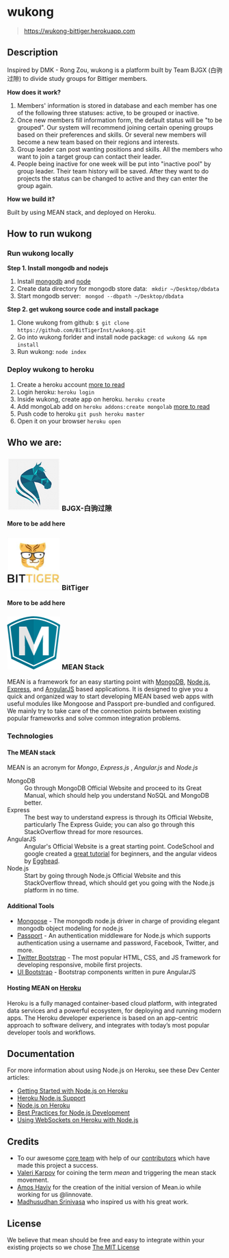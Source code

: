 # wukong
> https://wukong-bittiger.herokuapp.com

## Description

Inspired by DMK - Rong Zou, wukong is a platform built by Team BJGX (白驹过隙) to divide study groups for Bittiger members.

**How does it work?**

1. Members' information is stored in database and each member has one of the following three statuses: active, to be grouped or inactive.
2. Once new members fill information form, the default status will be "to be grouped". Our system will recommend joining certain opening groups based on their preferences and skills. Or several new members will become a new team based on their regions and interests.
3. Group leader can post wanting positions and skills. All the members who want to join a target group can contact their leader.
4. People being inactive for one week will be put into "inactive pool" by group leader. Their team history will be saved. After they want to do projects the status can be changed to active and they can enter the group again.

**How we build it?**

Built by using MEAN stack, and deployed on Heroku.

## How to run wukong

### Run wukong locally

__Step 1. Install mongodb and nodejs__

1. Install [mongodb](https://www.mongodb.org/downloads#production) and [node](https://nodejs.org/en/)
2. Create data directory for mongodb store data: ` mkdir ~/Desktop/dbdata`
3. Start mongodb server: ` mongod --dbpath ~/Desktop/dbdata`

__Step 2. get wukong source code and install package__

1. Clone wukong from github: ` $ git clone https://github.com/BitTigerInst/wukong.git `
2. Go into wukong forlder and install node package: ` cd wukong && npm install `
3. Run wukong: ` node index `

### Deploy wukong to heroku

1. Create a heroku account [more to read](https://devcenter.heroku.com/articles/getting-started-with-nodejs#introduction)
2. Login heroku: ` heroku login `
3. Inside wukong, create app on heroku. ` heroku create `
4. Add mongoLab add on ` heroku addons:create mongolab ` [more to read](https://devcenter.heroku.com/articles/mongolab#adding-mlab-as-a-heroku-add-on)
5. Push code to heroku ` git push heroku master `
6. Open it on your browser ` heroku open `

## Who we are:

### <img src="public/images/markdown-logos/logo.png" width="124px" height="124px" /> BJGX-白驹过隙
**More to be add here**

### <img src="public/images/markdown-logos/bittigerlogo.png" width="124px" height="124px" /> BitTiger
**More to be add here**

### <img src="public/images/markdown-logos/meanlogo.png" width="124px" height="124px" /> MEAN Stack

MEAN is a framework for an easy starting point with [MongoDB](https://www.mongodb.org/), [Node.js](http://www.nodejs.org/), [Express](http://expressjs.com/), and [AngularJS](https://angularjs.org/) based applications. It is designed to give you a quick and organized way to start developing MEAN based web apps with useful modules like Mongoose and Passport pre-bundled and configured. We mainly try to take care of the connection points between existing popular frameworks and solve common integration problems.

### Technologies

#### The MEAN stack

MEAN is an acronym for *Mongo*, *Express.js* , *Angular.js* and *Node.js*

<dl class="dl-horizontal">
<dt>MongoDB</dt>
<dd>Go through MongoDB Official Website and proceed to its Great Manual, which should help you understand NoSQL and MongoDB better.</dd>
<dt>Express</dt>
<dd>The best way to understand express is through its Official Website, particularly The Express Guide; you can also go through this StackOverflow thread for more resources.</dd>
<dt>AngularJS</dt>
<dd>Angular's Official Website is a great starting point. CodeSchool and google created a <a href="https://www.codeschool.com/courses/shaping-up-with-angular-js">great tutorial</a> for beginners, and the angular videos by <a href="https://egghead.io/">Egghead</a>.</dd>
<dt>Node.js</dt>
<dd>Start by going through Node.js Official Website and this StackOverflow thread, which should get you going with the Node.js platform in no time.</dd>
</dl>

#### Additional Tools
* <a href="http://mongoosejs.com/">Mongoose</a> - The mongodb node.js driver in charge of providing elegant mongodb object modeling for node.js
* <a href="http://passportjs.org/">Passport</a> - An authentication middleware for Node.js which supports authentication using a username and password, Facebook, Twitter, and more.
* <a href="http://getbootstrap.com/">Twitter Bootstrap</a> - The most popular HTML, CSS, and JS framework for developing responsive, mobile first projects.
* <a href="http://angular-ui.github.io/bootstrap/">UI Bootstrap</a> - Bootstrap components written in pure AngularJS

#### Hosting MEAN on [Heroku](https://www.heroku.com/products)

Heroku is a fully managed container-based cloud platform, with integrated data services and a powerful ecosystem, for deploying and running modern apps. The Heroku developer experience is based on an app-centric approach to software delivery, and integrates with today’s most popular developer tools and workflows.

## Documentation

For more information about using Node.js on Heroku, see these Dev Center articles:

- [Getting Started with Node.js on Heroku](https://devcenter.heroku.com/articles/getting-started-with-nodejs)
- [Heroku Node.js Support](https://devcenter.heroku.com/articles/nodejs-support)
- [Node.js on Heroku](https://devcenter.heroku.com/categories/nodejs)
- [Best Practices for Node.js Development](https://devcenter.heroku.com/articles/node-best-practices)
- [Using WebSockets on Heroku with Node.js](https://devcenter.heroku.com/articles/node-websockets)

## Credits
  * To our awesome <a href="https://github.com/orgs/linnovate/teams/mean">core team</a> with help of our <a href="https://github.com/linnovate/mean/graphs/contributors">contributors</a> which have made this project a success.
  * <a href="https://github.com/vkarpov15">Valeri Karpov</a> for coining the term *mean* and triggering the mean stack movement.
  * <a href="https://github.com/amoshaviv">Amos Haviv</a>  for the creation of the initial version of Mean.io while working for us @linnovate.
  * <a href="https://github.com/madhums/">Madhusudhan Srinivasa</a> who inspired us with his great work.

## License
We believe that mean should be free and easy to integrate within your existing projects so we chose [The MIT License](http://opensource.org/licenses/MIT)
